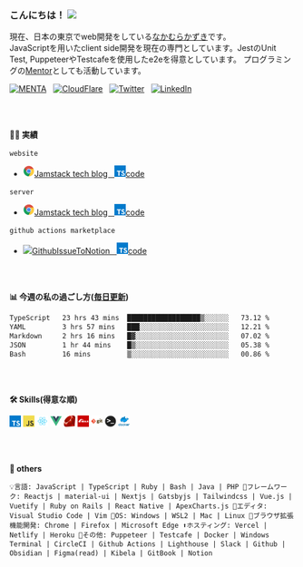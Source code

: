 ### こんにちは！ <img src="https://media.giphy.com/media/hvRJCLFzcasrR4ia7z/giphy.gif" width="25px">

現在、日本の東京でweb開発をしている<a href="https://kajiri.dev/profile/">なかむらかずき</a>です。<br>
JavaScriptを用いたclient side開発を現在の専門としています。JestのUnit Test, PuppeteerやTestcafeを使用したe2eを得意としています。
プログラミングの<a href="https://menta.work/user/36944">Mentor</a>としても活動しています。

<p>
  <a href="https://menta.work/user/36944"><img alt="MENTA" src="https://img.shields.io/badge/MENTA-%2312100E.svg?&style=for-the-badge&color=13b1c0" /></a>&nbsp;&nbsp;
  <a href="https://kajiri.dev/profile"><img alt="CloudFlare" src="https://img.shields.io/badge/techblog-%2312100E.svg?&style=for-the-badge&logo=cloudflare&logoColor=white" /></a>&nbsp;&nbsp;
  <a href="https://twitter.com/kajirikajiri"><img alt="Twitter" src="https://img.shields.io/badge/twitter-%231DA1F2.svg?&style=for-the-badge&logo=twitter&logoColor=white" /></a>&nbsp;&nbsp;
  <a href="https://www.linkedin.com/in/kajirikajiri"><img alt="LinkedIn" src="https://img.shields.io/badge/linkedin-%230077B5.svg?&style=for-the-badge&logo=linkedin&logoColor=white" /></a>
</p>


<br/>
<br/>


**🧑‍💻 実績**

`website`

- <a href="https://kajiri.dev"><code><img height="20" src="https://raw.githubusercontent.com/github/explore/80688e429a7d4ef2fca1e82350fe8e3517d3494d/topics/chrome-extension/chrome-extension.png"></code>Jamstack tech blog&nbsp;&nbsp;&nbsp;</a><a href="https://github.com/kajirikajiri/jamstack-tech-blog"><code><img height="20" src="https://raw.githubusercontent.com/github/explore/80688e429a7d4ef2fca1e82350fe8e3517d3494d/topics/typescript/typescript.png"></code>code</a>

`server`

- <a href="https://kajiri.dev"><code><img height="20" src="https://raw.githubusercontent.com/github/explore/80688e429a7d4ef2fca1e82350fe8e3517d3494d/topics/chrome-extension/chrome-extension.png"></code>Jamstack tech blog&nbsp;&nbsp;&nbsp;</a><a href="https://github.com/kajirikajiri/ts-express-server"><code><img height="20" src="https://raw.githubusercontent.com/github/explore/80688e429a7d4ef2fca1e82350fe8e3517d3494d/topics/typescript/typescript.png"></code>code</a>

`github actions marketplace`

- <a href="https://kajiri.dev"><code><img height="20" src="https://img.shields.io/badge/-1DA1F2.svg?logo=notion&style=social&color=white"></code>GithubIssueToNotion&nbsp;&nbsp;&nbsp;</a><a href="https://github.com/kajirikajiri/GithubIssueToNotion"><code><img height="20" src="https://raw.githubusercontent.com/github/explore/80688e429a7d4ef2fca1e82350fe8e3517d3494d/topics/typescript/typescript.png"></code>code</a>


<br/>
<br/>


**📊 今週の私の過ごし方(<a href="https://github.com/kajirikajiri/kajirikajiri/commits/master">毎日更新</a>)**
<!--START_SECTION:waka-->
```text
TypeScript   23 hrs 43 mins  ██████████████████▒░░░░░░   73.12 % 
YAML         3 hrs 57 mins   ███░░░░░░░░░░░░░░░░░░░░░░   12.21 % 
Markdown     2 hrs 16 mins   █▓░░░░░░░░░░░░░░░░░░░░░░░   07.02 % 
JSON         1 hr 44 mins    █▒░░░░░░░░░░░░░░░░░░░░░░░   05.38 % 
Bash         16 mins         ▒░░░░░░░░░░░░░░░░░░░░░░░░   00.86 % 
```
<!--END_SECTION:waka-->


<br/>
<br/>


**🛠 Skills(得意な順)**

<code><img height="20" src="https://raw.githubusercontent.com/github/explore/80688e429a7d4ef2fca1e82350fe8e3517d3494d/topics/typescript/typescript.png"></code>
<code><img height="20" src="https://raw.githubusercontent.com/github/explore/80688e429a7d4ef2fca1e82350fe8e3517d3494d/topics/javascript/javascript.png"></code>
<code><img height="20" src="https://raw.githubusercontent.com/github/explore/80688e429a7d4ef2fca1e82350fe8e3517d3494d/topics/react/react.png"></code>
<code><img height="20" src="https://raw.githubusercontent.com/github/explore/80688e429a7d4ef2fca1e82350fe8e3517d3494d/topics/vue/vue.png"></code>
<code><img height="20" src="https://raw.githubusercontent.com/github/explore/80688e429a7d4ef2fca1e82350fe8e3517d3494d/topics/ruby/ruby.png"></code>
<code><img height="20" src="https://raw.githubusercontent.com/github/explore/80688e429a7d4ef2fca1e82350fe8e3517d3494d/topics/rails/rails.png"></code>
<code><img height="20" src="https://raw.githubusercontent.com/github/explore/80688e429a7d4ef2fca1e82350fe8e3517d3494d/topics/git/git.png"></code>
<code><img height="20" src="https://raw.githubusercontent.com/github/explore/80688e429a7d4ef2fca1e82350fe8e3517d3494d/topics/terminal/terminal.png"></code>
<code><img height="20" src="https://raw.githubusercontent.com/github/explore/80688e429a7d4ef2fca1e82350fe8e3517d3494d/topics/docker/docker.png"></code>


<br/>
<br/>


**🔳 others**

```
💡言語: JavaScript | TypeScript | Ruby | Bash | Java | PHP 🧪フレームワーク: Reactjs | material-ui | Nextjs | Gatsbyjs | Tailwindcss | Vue.js | Vuetify | Ruby on Rails | React Native | ApexCharts.js 📐エディタ: Visual Studio Code | Vim 📌OS: Windows | WSL2 | Mac | Linux 🧰ブラウザ拡張機能開発: Chrome | Firefox | Microsoft Edge ⬆ホスティング: Vercel | Netlify | Heroku 🔋その他: Puppeteer | Testcafe | Docker | Windows Terminal | CircleCI | Github Actions | Lighthouse | Slack | Github | Obsidian | Figma(read) | Kibela | GitBook | Notion
```

<br/>
<br/>


<!--
<a href="https://www.buymeacoffee.com/mehvjeo" style="height:30px;width:109px;">
  <img src="https://cdn.buymeacoffee.com/buttons/v2/default-yellow.png" alt="Buy Me A Coffee" style="height: 30px !important;width: 109px !important;" height="30" width="109">
</a>
-->
